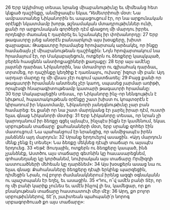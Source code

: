 26 Երբ Ալկիմոսը տեսաւ նրանց միաբանութիւնը եւ միմեանց հետ կնքած դաշինքը, անմիջապէս եկաւ Դեմետրիոսի մօտ: Նա ամբաստանեց Նիկանորին եւ ապացուցում էր, որ նա արքունական օրէնքի նկատմամբ խորթ, թշնամական մտադրութիւններ ունի, քանի որ արքունական գործերի դէմ գնացող մի մարդու իբրեւ որդեգիր ժառանգ է դարձրել եւ նշանակել իր փոխանորդը: 27 Երբ թագաւորը լսեց անօրէն բանսարկուի այս խօսքերը, խիստ զայրացաւ: Թագաւորը հրամայեց հրովարտակ արձակել, որ ինքը համաձայն չէ միաբանութեան դաշինքին: Նոյն հրովարտակում նա հրամայում էր, որ Մակաբայեցուն, ոտքերն ու ձեռքերը կապկպած, բերեն հասցնեն անտիոքացիների քաղաքը: 28 Երբ այս ամէնը յայտնի դարձաւ Նիկանորին, նա մտամոլոր ու գլխահակ դարձաւ, տրտմեց, որ դաշինքը կեղծիք է դառնալու, ուխտը՝ իզուր մի բան: Այդ արդար մարդը ոչ մի վնաս չէր ուզում պատճառել: 29 Բայց քանի որ թագաւորի հրամանն անտեսել չէր կաող, սպասեց յարմար առիթի, որպէսզի հնարագիտութեամբ կատարի թագաւորի հրամանը: 30 Երբ Մակաբայեցին տեսաւ, որ Նիկանորը ինչ-որ նենգութիւն է նիւթում, հպատակութեան օրէնքը շատ խիստ ու կոպտօրէն է կիրառում իր նկատմամբ, Նիկանորի յանդգնութիւնը չար բան համարեց: Եւ քանի որ նա շատ մարդկանց էր լարել իրար դէմ, ուստի ելաւ գնաց Նիկանորի մօտից: 31 Երբ Նիկանորը տեսաւ, որ նրան չի կարողանում իր ձեռքը գցել այնպէս, ինչպէս ինքն էր կամենում, եկաւ սրբութեան տաճարը՝ քահանաների մօտ, երբ սրանք զոհեր էին մատուցում: Նա պահանջում էր նրանցից, որ անմիջապէս իրեն յանձնեն այդ մարդուն: 32 Սրանք երդուելով ասացին. «Այդ մարդուն մենք չենք էլ տեսել»: Նա ձեռքը մեկնեց դէպի տաճար ու այսպէս երդուեց. 33 «Եթէ Յուդային, ոտքերն ու ձեռքերը կապած, ինձ չյանձնէք, Աստծու այս տաճարը գետնին կը հաւասարեցնեմ, զոհասեղանը կը կործանեմ, նուիրական այս տաճարը Որմիզդի աստուածների մեհեան կը դարձնեմ»: 34 Այս խօսքերն ասաց նա ու ելաւ գնաց: Քահանաները ձեռքերը դէպի երկինք պարզեցին, դիմեցին Նրան, ով բոլոր ժամանակներում իրենց ազգի օգնականն ու պաշտպանն էր եղել, եւ ասացին. 35 «Դու, ո՜վ ամէն բանի Տէր, որ ոչ մի բանի կարիք չունես եւ ամէն ինչով լի ես, կամեցար, որ քո բնակութեան տաճարը հաստատուի մեր մէջ: 36 Արդ, քո բոլոր սրբութիւններով, Տէ՜ր, յաւիտեան պահպանի՛ր նորոգ սրբագործուած քո այս տաճարը»:
